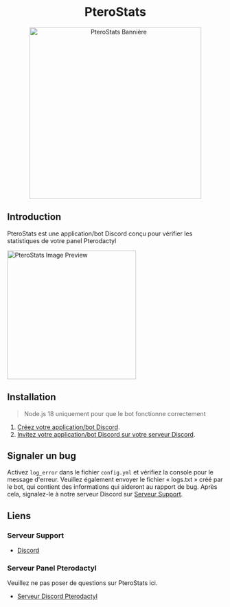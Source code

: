 <div align="center">

# PteroStats

<img alt="PteroStats Bannière" src="[https://ibb.co/gFb5xxL9](https://www.imghippo.com/i/Spw3930dqw.png)" width="400"/>

</div>

## Introduction

PteroStats est une application/bot Discord conçu pour vérifier les statistiques de votre panel Pterodactyl 

<img alt="PteroStats Image Preview" src="[https://ibb.co/gFb5xxL9](https://www.imghippo.com/i/Spw3930dqw.png)" width="300"/>

## Installation

> Node.js 18 uniquement pour que le bot fonctionne correctement

1. [Créez votre application/bot Discord](https://discord.com/developers/applications).
2. [Invitez votre application/bot Discord sur votre serveur Discord](https://discordjs.guide/preparations/adding-your-bot-to-servers.html).

## Signaler un bug
Activez `log_error` dans le fichier `config.yml` et vérifiez la console pour le message d'erreur. Veuillez également envoyer le fichier « logs.txt » créé par le bot, qui contient des informations qui aideront au rapport de bug. Après cela, signalez-le à notre serveur Discord sur [Serveur Support](https://discord.com/ultimedev).

## Liens

### Serveur Support

- [Discord](https://discord.com/invite/ultimedev)

### Serveur Panel Pterodactyl

Veuillez ne pas poser de questions sur PteroStats ici.
- [Serveur Discord Pterodactyl](https://discord.gg/pterodactyl)
